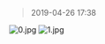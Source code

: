 >2019-04-26 17:38

![0.jpg](https://i.loli.net/2019/04/27/5cc42e90c834f.jpg)
![1.jpg](https://i.loli.net/2019/04/27/5cc42e9162b4d.jpg)
